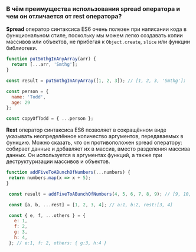 ### В чём преимущества использования spread оператора и чем он отличается от rest оператора?

**Spread** оператор синтаксиса ES6 очень полезен при написании кода в функциональном стиле, поскольку мы можем легко создавать копии массивов или объектов, не прибегая к `Object.create`, `slice` или функции библиотеки.

~~~~javascript
function putSmthgInAnyArray(arr) {
  return [...arr, 'Smthg'];
}

const result = putSmthgInAnyArray([1, 2, 3]); // [1, 2, 3, 'Smthg'];

const person = {
  name: 'Todd',
  age: 29
};

const copyOfTodd = { ...person };
~~~~

**Rest** оператор синтаксиса ES6 позволяет в сокращённом виде указывать неопределённое количество аргументов, передаваемых в функцию. Можно сказать, что он противоположен spread оператору: собирает данные и добавляет их в массив, вместо разделения массива данных. Он используется в аргументах функций, а также при деструктуризации массивов и объектов.

~~~~javascript
function addFiveToABunchOfNumbers(...numbers) {
 return numbers.map(x => x + 5);
}

 const result = addFiveToABunchOfNumbers(4, 5, 6, 7, 8, 9); // [9, 10, 11, 12, 13, 14]

 const [a, b, ...rest] = [1, 2, 3, 4]; // a:1, b:2, rest:[3, 4]

 const { e, f, ...others } = {
   e: 1,
   f: 2,
   g: 3,
   h: 4,
 }; // e:1, f: 2, others: { g:3, h:4 }
~~~~
